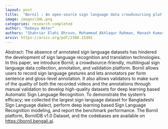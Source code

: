 ```yaml
---
layout: post
title:  "Bornil : An open-source sign language data crowdsourcing platform for AI enabled dialect-agnostic communication"
image: images\SHL.png
categories: research-completed
author: "Rabeya Akter"
authors: "Shahriar Elahi Dhruvo, Mohammad Akhlaqur Rahman, Manash Kumar Mandal, Md Istiak Hossain Shihab, A. A. Ansary, Kaneez Fatema Shithi, Sanjida Khanom, <strong>Rabeya Akter</strong>, Safaeid Hossain Arib, M.N. Ansary, Sazia Mehnaz, Rezwana Sultana, Sejuti Rahman, Sayma Sultana Chowdhury, Sabbir Ahmed Chowdhury, Farig Sadeque, Asif Sushmit"
arxiv: https://arxiv.org/pdf/2308.15402
---
```

Abstract:  The absence of annotated sign language datasets has hindered the development of sign language recognition and translation technologies. In this paper, we introduce Bornil; a crowdsource-friendly, multilingual sign language data collection, annotation, and validation platform. Bornil allows users to record sign language gestures and lets annotators per
form sentence and gloss-level annotation. It also allows validators to make sure of the quality of both the recorded videos and the annotations through manual validation to develop high-quality datasets for deep learning based Automatic Sign Language Recognition. To demonstrate the system’s efficacy; we collected the largest sign language dataset for Bangladeshi Sign Language dialect, perform deep learning based Sign Language Recognition modeling, and report the benchmark performance. The Bornil platform, BornilDB v1.0 Dataset, and the codebases are available on https://bornil.bengali.ai.